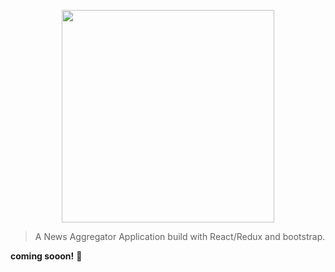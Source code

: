 <p align="center">
  <img src="https://i.imgur.com/vfwjz94.png" width="340">
</p>

> A News Aggregator Application
> build with React/Redux and bootstrap.





__coming sooon!__ :metal:
